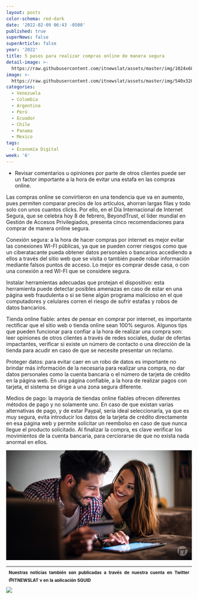 ```yaml
---
layout: posts
color-schema: red-dark
date: '2022-02-09 06:43 -0500'
published: true
superNews: false
superArticle: false
year: '2022'
title: 5 pasos para realizar compras online de manera segura
detail-image: >-
  https://raw.githubusercontent.com/itnewslat/assets/master/img/1024x680/Compra-OnLine-g.jpg
image: >-
  https://raw.githubusercontent.com/itnewslat/assets/master/img/540x320/Compra-OnLine-p.jpg
categories:
  - Venezuela
  - Colombia
  - Argentina
  - Perú
  - Ecuador
  - Chile
  - Panama
  - Mexico
tags:
  - Economía Digital
week: '6'
---
```

- Revisar comentarios u opiniones por parte de otros clientes puede ser un factor importante a la hora de evitar una estafa en las compras online.

Las compras online se convirtieron en una tendencia que va en aumento, pues permiten comparar precios de los artículos, ahorran largas filas y todo solo con unos cuantos clicks. Por ello, en el Día Internacional de Internet Segura, que se celebra hoy 8 de febrero, BeyondTrust, el líder mundial en Gestión de Accesos Privilegiados, presenta cinco recomendaciones para comprar de manera online segura.
 
Conexión segura: a la hora de hacer compras por internet es mejor evitar las conexiones WI-FI públicas, ya que se pueden correr riesgos como que un ciberatacante pueda obtener datos personales o bancarios accediendo a ellos a través del sitio web que se visita o también puede robar información mediante falsos puntos de acceso. Lo mejor es comprar desde casa, o con una conexión a red WI-FI que se considere segura.
 
Instalar herramientas adecuadas que protejan el dispositivo: esta herramienta puede detectar posibles amenazas en caso de estar en una página web fraudulenta o si se tiene algún programa malicioso en el que computadores y celulares corren el riesgo de sufrir estafas y robos de datos bancarios.
 
Tienda online fiable: antes de pensar en comprar por internet, es importante rectificar que el sitio web o tienda online sean 100% seguros. Algunos tips que pueden funcionar para confiar a la hora de realizar una compra son: leer opiniones de otros clientes a través de redes sociales, dudar de ofertas impactantes, verificar si existe un número de contacto o una dirección de la tienda para acudir en caso de que se necesite presentar un reclamo.
 
Proteger datos: para evitar caer en un robo de datos es importante no brindar más información de la necesaria para realizar una compra, no dar datos personales como la cuenta bancaria o el número de tarjeta de crédito en la página web. En una página confiable, a la hora de realizar pagos con tarjeta, el sistema se dirige a una zona segura diferente.
 
Medios de pago: la mayoría de tiendas online fiables ofrecen diferentes métodos de pago y no solamente uno. En caso de que existan varias alternativas de pago, y de estar Paypal, sería ideal seleccionarla, ya que es muy segura, evita introducir los datos de la tarjeta de crédito directamente en esa página web y permite solicitar un reembolso en caso de que nunca llegue el producto solicitado. Al finalizar la compra, es clave verificar los movimientos de la cuenta bancaria, para cerciorarse de que no exista nada anormal en ellos.

![](https://raw.githubusercontent.com/itnewslat/assets/master/img/540x320/Compra-OnLine-p.jpg)


<table style="height: 42px;" width="569">
<tbody>
<tr>
<td style="text-align: justify;"><sub><strong>Nuestras noticias también son publicadas a través de nuestra cuenta en Twitter <a href="https://twitter.com/itnewslat?lang=es">@ITNEWSLAT</a> y en la aplicación <a href="https://squidapp.co/en/">SQUID</a></strong></sub></td>
</tr>
</tbody>
</table>

<img src="https://tracker.metricool.com/c3po.jpg?hash=56f88a41e39ab42c063cc51676587a04"/>